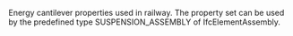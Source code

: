Energy cantilever properties used in railway. The property set can be used by the predefined type SUSPENSION_ASSEMBLY of IfcElementAssembly.
